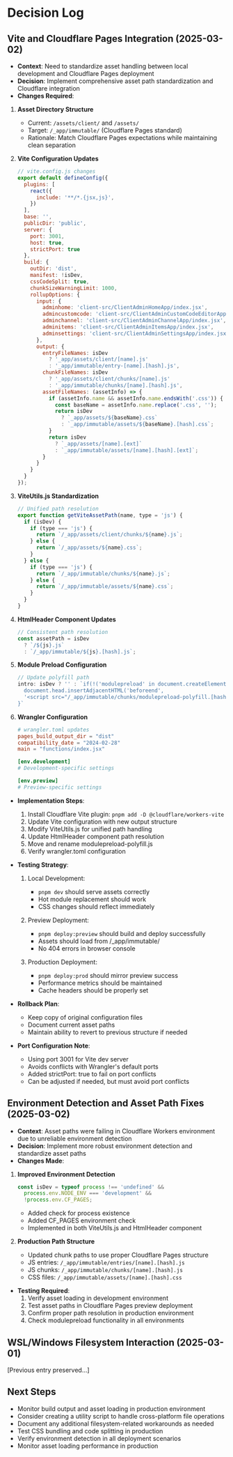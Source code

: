 # Decision Log

## Vite and Cloudflare Pages Integration (2025-03-02)
- **Context**: Need to standardize asset handling between local development and Cloudflare Pages deployment
- **Decision**: Implement comprehensive asset path standardization and Cloudflare integration
- **Changes Required**:

1. **Asset Directory Structure**
   - Current: `/assets/client/` and `/assets/`
   - Target: `/_app/immutable/` (Cloudflare Pages standard)
   - Rationale: Match Cloudflare Pages expectations while maintaining clean separation

2. **Vite Configuration Updates**
   ```js
   // vite.config.js changes
   export default defineConfig({
     plugins: [
       react({
         include: '**/*.{jsx,js}',
       })
     ],
     base: '',
     publicDir: 'public',
     server: {
       port: 3001,
       host: true,
       strictPort: true
     },
     build: {
       outDir: 'dist',
       manifest: !isDev,
       cssCodeSplit: true,
       chunkSizeWarningLimit: 1000,
       rollupOptions: {
         input: {
           adminhome: 'client-src/ClientAdminHomeApp/index.jsx',
           admincustomcode: 'client-src/ClientAdminCustomCodeEditorApp/index.jsx',
           adminchannel: 'client-src/ClientAdminChannelApp/index.jsx',
           adminitems: 'client-src/ClientAdminItemsApp/index.jsx',
           adminsettings: 'client-src/ClientAdminSettingsApp/index.jsx'
         },
         output: {
           entryFileNames: isDev
             ? '_app/assets/client/[name].js'
             : '_app/immutable/entry-[name].[hash].js',
           chunkFileNames: isDev
             ? '_app/assets/client/chunks/[name].js'
             : '_app/immutable/chunks/[name].[hash].js',
           assetFileNames: (assetInfo) => {
             if (assetInfo.name && assetInfo.name.endsWith('.css')) {
               const baseName = assetInfo.name.replace('.css', '');
               return isDev
                 ? `_app/assets/${baseName}.css`
                 : `_app/immutable/assets/${baseName}.[hash].css`;
             }
             return isDev
               ? `_app/assets/[name].[ext]`
               : `_app/immutable/assets/[name].[hash].[ext]`;
           }
         }
       }
     }
   });
   ```

3. **ViteUtils.js Standardization**
   ```js
   // Unified path resolution
   export function getViteAssetPath(name, type = 'js') {
     if (isDev) {
       if (type === 'js') {
         return `/_app/assets/client/chunks/${name}.js`;
       } else {
         return `/_app/assets/${name}.css`;
       }
     } else {
       if (type === 'js') {
         return `/_app/immutable/chunks/${name}.js`;
       } else {
         return `/_app/immutable/assets/${name}.css`;
       }
     }
   }
   ```

4. **HtmlHeader Component Updates**
   ```jsx
   // Consistent path resolution
   const assetPath = isDev
     ? `/${js}.js`
     : `/_app/immutable/${js}.[hash].js`;
   ```

5. **Module Preload Configuration**
   ```js
   // Update polyfill path
   intro: isDev ? '' : `if(!('modulepreload' in document.createElement('link'))){
     document.head.insertAdjacentHTML('beforeend',
     '<script src="/_app/immutable/chunks/modulepreload-polyfill.[hash].js"></script>');
   }`
   ```

6. **Wrangler Configuration**
   ```toml
   # wrangler.toml updates
   pages_build_output_dir = "dist"
   compatibility_date = "2024-02-28"
   main = "functions/index.jsx"

   [env.development]
   # Development-specific settings

   [env.preview]
   # Preview-specific settings
   ```

- **Implementation Steps**:
  1. Install Cloudflare Vite plugin: `pnpm add -D @cloudflare/workers-vite`
  2. Update Vite configuration with new output structure
  3. Modify ViteUtils.js for unified path handling
  4. Update HtmlHeader component path resolution
  5. Move and rename modulepreload-polyfill.js
  6. Verify wrangler.toml configuration

- **Testing Strategy**:
  1. Local Development:
     - `pnpm dev` should serve assets correctly
     - Hot module replacement should work
     - CSS changes should reflect immediately
  
  2. Preview Deployment:
     - `pnpm deploy:preview` should build and deploy successfully
     - Assets should load from /_app/immutable/
     - No 404 errors in browser console
  
  3. Production Deployment:
     - `pnpm deploy:prod` should mirror preview success
     - Performance metrics should be maintained
     - Cache headers should be properly set

- **Rollback Plan**:
  - Keep copy of original configuration files
  - Document current asset paths
  - Maintain ability to revert to previous structure if needed

- **Port Configuration Note**:
   - Using port 3001 for Vite dev server
   - Avoids conflicts with Wrangler's default ports
   - Added strictPort: true to fail on port conflicts
   - Can be adjusted if needed, but must avoid port conflicts

## Environment Detection and Asset Path Fixes (2025-03-02)
- **Context**: Asset paths were failing in Cloudflare Workers environment due to unreliable environment detection
- **Decision**: Implement more robust environment detection and standardize asset paths
- **Changes Made**:

1. **Improved Environment Detection**
   ```js
   const isDev = typeof process !== 'undefined' && 
     process.env.NODE_ENV === 'development' && 
     !process.env.CF_PAGES;
   ```
   - Added check for process existence
   - Added CF_PAGES environment check
   - Implemented in both ViteUtils.js and HtmlHeader component

2. **Production Path Structure**
   - Updated chunk paths to use proper Cloudflare Pages structure
   - JS entries: `/_app/immutable/entries/[name].[hash].js`
   - JS chunks: `/_app/immutable/chunks/[name].[hash].js`
   - CSS files: `/_app/immutable/assets/[name].[hash].css`

- **Testing Required**:
  1. Verify asset loading in development environment
  2. Test asset paths in Cloudflare Pages preview deployment
  3. Confirm proper path resolution in production environment
  4. Check modulepreload functionality in all environments

## WSL/Windows Filesystem Interaction (2025-03-01)
[Previous entry preserved...]

## Next Steps
- Monitor build output and asset loading in production environment
- Consider creating a utility script to handle cross-platform file operations
- Document any additional filesystem-related workarounds as needed
- Test CSS bundling and code splitting in production
- Verify environment detection in all deployment scenarios
- Monitor asset loading performance in production